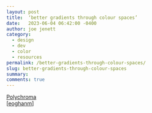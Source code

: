 ```yaml
---
layout: post
title:  ‘better gradients through colour spaces’
date:   2023-06-04 06:42:00 -0400
author: joe jenett
category:
  - design
  - dev
  - color
  - resources
permalink: /better-gradients-through-colour-spaces/
slug: better-gradients-through-colour-spaces
summary: 
comments: true
---
```

<a title="Polychroma" href="https://polychroma.app/">Polychroma</a><br>[<a title="eoghanm" href="https://pinboard.in/u:eoghanm">eoghanm</a>]

<a href="https://brid.gy/publish/mastodon"></a>